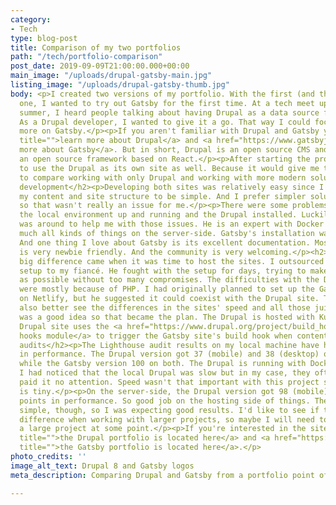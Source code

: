 ```yaml
---
category:
- Tech
type: blog-post
title: Comparison of my two portfolios
path: "/tech/portfolio-comparison"
post_date: 2019-09-09T21:00:00.000+00:00
main_image: "/uploads/drupal-gatsby-main.jpg"
listing_image: "/uploads/drupal-gatsby-thumb.jpg"
body: <p>I created two versions of my portfolio. With the first (and the official)
  one, I wanted to try out Gatsby for the first time. At a tech meet up during the
  summer, I heard people talking about having Drupal as a data source for Gatsby.
  As a Drupal developer, I wanted to give it a go. That way I could focus my learning
  more on Gatsby.</p><p>If you aren't familiar with Drupal and Gatsby you can <a href="https://www.drupal.org/"
  title="">learn more about Drupal</a> and <a href="https://www.gatsbyjs.org/" title="">learn
  more about Gatsby</a>. But in short, Drupal is an open source CMS and Gatsby is
  an open source framework based on React.</p><p>After starting the project, I decided
  to use the Drupal as its own site as well. Because it would give me the opportunity
  to compare working with only Drupal and working with more modern solutions.</p><h2>Local
  development</h2><p>Developing both sites was relatively easy since I could plan
  my content and site structure to be simple. And I prefer simpler solutions, anyway,
  so that wasn't really an issue for me.</p><p>There were some problems with getting
  the local environment up and running and the Drupal installed. Luckily my fiancé
  was around to help me with those issues. He is an expert with Docker and pretty
  much all kinds of things on the server-side. Gatsby's installation was much easier.
  And one thing I love about Gatsby is its excellent documentation. Most of the documentation
  is very newbie friendly. And the community is very welcoming.</p><h2>Production</h2><p>The
  big difference came when it was time to host the sites. I outsourced the hosting
  setup to my fiancé. He fought with the setup for days, trying to make it as good
  as possible without too many compromises. The difficulties with the Drupal site
  were mostly because of PHP. I had originally planned to set up the Gatsby version
  on Netlify, but he suggested it could coexist with the Drupal site. That way I could
  also better see the differences in the sites' speed and all those juicy bits. It
  was a good idea so that became the plan. The Drupal is hosted with Kubernetes.</p><p>The
  Drupal site uses the <a href="https://www.drupal.org/project/build_hooks" title="">Build
  hooks module</a> to trigger the Gatsby site's build hook when content changes.</p><h2>Lighthouse
  audits</h2><p>The Lighthouse audit results on my local machine have huge differences
  in performance. The Drupal version got 37 (mobile) and 38 (desktop) on performance
  while the Gatsby version 100 on both. The Drupal is running with Docker4Drupal setup.
  I had noticed that the local Drupal was slow but in my case, they often are so I
  paid it no attention. Speed wasn't that important with this project since the site
  is tiny.</p><p>On the server-side, the Drupal version got 98 (mobile) and 100 (desktop)
  points in performance. So good job on the hosting side of things. The site is pretty
  simple, though, so I was expecting good results. I'd like to see if there is more
  difference when working with larger projects, so maybe I will need to come up with
  a large project at some point.</p><p>If you're interested in the sites, <a href="https://drupal.sanna.ninja/"
  title="">the Drupal portfolio is located here</a> and <a href="https://sanna.ninja/"
  title="">the Gatsby portfolio is located here</a>.</p>
photo_credits: ''
image_alt_text: Drupal 8 and Gatsby logos
meta_description: Comparing Drupal and Gatsby from a portfolio point of view.

---
```

